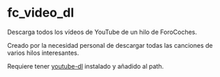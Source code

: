 # fc_video_dl
Descarga todos los vídeos de YouTube de un hilo de ForoCoches.

Creado por la necesidad personal de descargar todas las canciones de varios hilos interesantes.

Requiere tener [youtube-dl](https://youtube-dl.org/) instalado y añadido al path.

